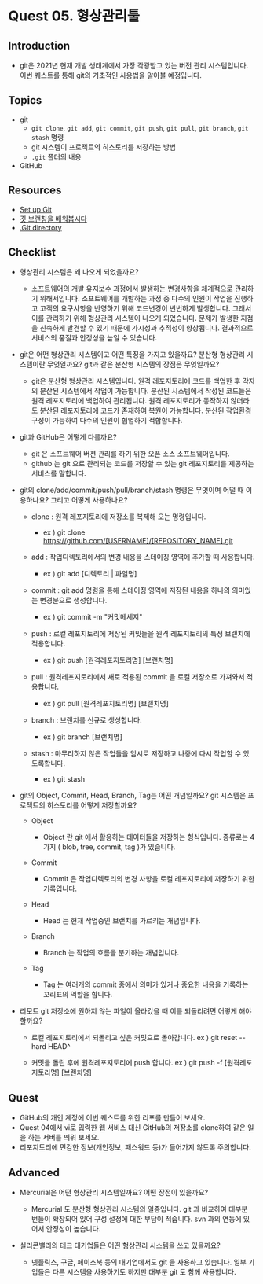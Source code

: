 # Quest 05. 형상관리툴

## Introduction
* git은 2021년 현재 개발 생태계에서 가장 각광받고 있는 버전 관리 시스템입니다. 이번 퀘스트를 통해 git의 기초적인 사용법을 알아볼 예정입니다.

## Topics
* git
  * `git clone`, `git add`, `git commit`, `git push`, `git pull`, `git branch`, `git stash` 명령
  * git 시스템이 프로젝트의 히스토리를 저장하는 방법
  * `.git` 폴더의 내용
* GitHub

## Resources
* [Set up Git](https://try.github.io)
* [깃 브랜칭을 배워봅시다](https://learngitbranching.js.org/?locale=ko)
* [.Git directory](https://githowto.com/git_internals_git_directory)

## Checklist
* 형상관리 시스템은 왜 나오게 되었을까요?
  * 소프트웨어의 개발 유지보수 과정에서 발생하는 변경사항을 체계적으로 관리하기 위해서입니다.
소프트웨어를 개발하는 과정 중 다수의 인원이 작업을 진행하고
고객의 요구사항을 반영하기 위해 코드변경이 빈번하게 발생합니다.
그래서 이를 관리하기 위해 형상관리 시스템이 나오게 되었습니다.
문제가 발생한 지점을 신속하게 발견할 수 있기 때문에 가시성과 추적성이 향상됩니다.
결과적으로 서비스의 품질과 안정성을 높일 수 있습니다.

* git은 어떤 형상관리 시스템이고 어떤 특징을 가지고 있을까요? 분산형 형상관리 시스템이란 무엇일까요? git과 같은 분산형 시스템의 장점은 무엇일까요?
  
  * git은 분산형 형상관리 시스템입니다. 
원격 레포지토리에 코드를 백업한 후 각자의 분산된 시스템에서 작업이 가능합니다.
분산된 시스템에서 작성된 코드들은 원격 레포지토리에 백업하여 관리됩니다.
원격 레포지토리가 동작하지 않더라도 분산된 레포지토리에 코드가 존재하여 복원이 가능합니다.
분산된 작업환경 구성이 가능하여 다수의 인원이 협업하기 적합합니다.

* git과 GitHub은 어떻게 다를까요?

  * git 은 소프트웨어 버젼 관리를 하기 위한 오픈 소스 소프트웨어입니다.
  * github 는 git 으로 관리되는 코드를 저장할 수 있는 git 레포지토리를 제공하는 서비스를 말합니다.
  
* git의 clone/add/commit/push/pull/branch/stash 명령은 무엇이며 어떨 때 이용하나요? 그리고 어떻게 사용하나요?

  * clone : 원격 레포지토리에 저장소를 복제해 오는 명령입니다.
    * ex ) git clone https://github.com/[USERNAME]/[REPOSITORY_NAME].git
    
  * add : 작업디렉토리에서의 변경 내용을 스테이징 영역에 추가할 때 사용합니다.
    * ex ) git add [디렉토리 | 파일명]
    
  * commit : git add 명령을 통해 스테이징 영역에 저장된 내용을 하나의 의미있는 변경분으로 생성합니다.
    * ex ) git commit -m "커밋메세지"
    
  * push : 로컬 레포지토리에 저장된 커밋들을 원격 레포지토리의 특정 브랜치에 적용합니다.
    * ex ) git push [원격레포지토리명] [브랜치명]
    
  * pull : 원격레포지토리에서 새로 적용된 commit 을 로컬 저장소로 가져와서 적용합니다.
    * ex ) git pull [원격레포지토리명] [브랜치명]
    
  * branch : 브랜치를 신규로 생성합니다.
    * ex ) git branch [브랜치명]
    
  * stash : 마무리하지 않은 작업들을 임시로 저장하고 나중에 다시 작업할 수 있도록합니다.
    * ex ) git stash
    
* git의 Object, Commit, Head, Branch, Tag는 어떤 개념일까요? git 시스템은 프로젝트의 히스토리를 어떻게 저장할까요?

  * Object
    * Object 란 git 에서 활용하는 데이터들을 저장하는 형식입니다. 종류로는 4가지 ( blob, tree, commit, tag )가 있습니다.

  * Commit
    * Commit 은 작업디렉토리의 변경 사항을 로컬 레포지토리에 저장하기 위한 기록입니다.

  * Head
    * Head 는 현재 작업중인 브랜치를 가르키는 개념입니다.
    
  * Branch
    * Branch 는 작업의 흐름을 분기하는 개념입니다.
  
  * Tag
    * Tag 는 여러개의 commit 중에서 의미가 있거나 중요한 내용을 기록하는 꼬리표의 역할을 합니다.
  
  
* 리모트 git 저장소에 원하지 않는 파일이 올라갔을 때 이를 되돌리려면 어떻게 해야 할까요?

  * 로컬 레포지토리에서 되돌리고 싶은 커밋으로 돌아갑니다. ex ) git reset --hard HEAD^

  * 커밋을 돌린 후에 원격레포지토리에 push 합니다. ex ) git push -f [원격레포지토리명] [브랜치명]
  
## Quest
* GitHub의 개인 계정에 이번 퀘스트를 위한 리포를 만들어 보세요.
* Quest 04에서 vi로 입력한 웹 서비스 대신 GitHub의 저장소를 clone하여 같은 일을 하는 서버를 띄워 보세요.
* 리포지토리에 민감한 정보(개인정보, 패스워드 등)가 들어가지 않도록 주의합니다.

## Advanced
* Mercurial은 어떤 형상관리 시스템일까요? 어떤 장점이 있을까요?
  * Mercurial 도 분산형 형상관리 시스템의 일종입니다.
git 과 비교하여 대부분 번들이 확장되어 있어 구성 설정에 대한 부담이 적습니다.
svn 과의 연동에 있어서 안정성이 높습니다.

* 실리콘밸리의 테크 대기업들은 어떤 형상관리 시스템을 쓰고 있을까요?
  * 넷플릭스, 구글, 페이스북 등의 대기업에서도 git 을 사용하고 있습니다.
일부 기업들은 다른 시스템을 사용하기도 하지만 대부분 git 도 함께 사용합니다.
